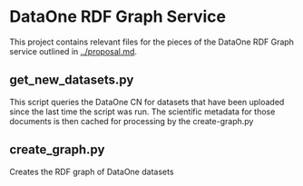 # DataOne RDF Graph Service

This project contains relevant files for the pieces of the DataOne RDF Graph service outlined in [../proposal.md](proposal.md).

## get_new_datasets.py

This script queries the DataOne CN for datasets that have been uploaded since the last time the script was run. The scientific metadata for those documents is then cached for processing by the create-graph.py

## create_graph.py

Creates the RDF graph of DataOne datasets

